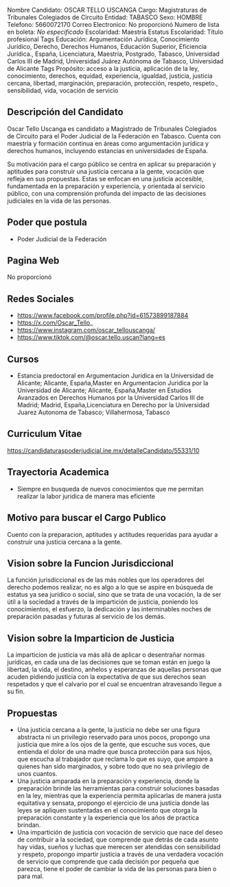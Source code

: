 Nombre Candidato: OSCAR TELLO USCANGA
Cargo: Magistraturas de Tribunales Colegiados de Circuito
Entidad: TABASCO
Sexo: HOMBRE
Telefono: 5660072170
Correo Electronico: No proporcionó
Numero de lista en boleta: *No especificado*
Escolaridad: Maestría
Estatus Escolaridad: Título profesional
Tags Educación: Argumentación Jurídica, Conocimiento Jurídico, Derecho, Derechos Humanos, Educación Superior, Eficiencia Jurídica., España, Licenciatura, Maestría, Postgrado, Tabasco, Universidad Carlos III de Madrid, Universidad Juárez Autónoma de Tabasco, Universidad de Alicante
Tags Propósito: acceso a la justicia, aplicación de la ley, conocimiento, derechos, equidad, experiencia, igualdad, justicia, justicia cercana, libertad, marginación, preparación, protección, respeto, respeto., sensibilidad, vida, vocación de servicio


## Descripción del Candidato 

Oscar Tello Uscanga es candidato a Magistrado de Tribunales Colegiados de Circuito para el Poder Judicial de la Federación en Tabasco. Cuenta con maestría y formación continua en áreas como argumentación jurídica y derechos humanos, incluyendo estancias en universidades de España. 

Su motivación para el cargo público se centra en aplicar su preparación y aptitudes para construir una justicia cercana a la gente, vocación que refleja en sus propuestas. Estas se enfocan en una justicia accesible, fundamentada en la preparación y experiencia, y orientada al servicio público, con una comprensión profunda del impacto de las decisiones judiciales en la vida de las personas.


## Poder que postula

- Poder Judicial de la Federación


## Pagina Web

No proporcionó


## Redes Sociales

- https://www.facebook.com/profile.php?id=61573899187884
- https://x.com/Oscar_Tello_
- https://www.instagram.com/oscar_tellouscanga/
- https://www.tiktok.com/@oscar.tello.uscan?lang=es


## Cursos

- Estancia predoctoral en Argumentacion Juridica en la Universidad de Alicante; Alicante, España,Master en Argumentacion Juridica por la Universidad de Alicante; Alicante, España,Master en Estudios Avanzados en Derechos Humanos por la Universidad Carlos III de Madrid; Madrid, España,Licenciatura en Derecho por la Universidad Juarez Autonoma de Tabasco; Villahermosa, Tabasco


## Curriculum Vitae

https://candidaturaspoderjudicial.ine.mx/detalleCandidato/55331/10


## Trayectoria Academica

- Siempre en busqueda de nuevos conocimientos que me permitan realizar la labor juridica de manera mas eficiente


## Motivo para buscar el Cargo Publico

Cuento con la preparacion, aptitudes y actitudes requeridas para ayudar a construir una justicia cercana a la gente.


## Vision sobre la Funcion Jurisdiccional

La función jurisdiccional es de las más nobles que los operadores del derecho podemos realizar, no es algo a lo que se aspire en búsqueda de estatus ya sea jurídico o social, sino que se trata de una vocación, la de ser útil a la sociedad a través de la impartición de justicia, poniendo los conocimientos, el esfuerzo, la dedicación y las interminables noches de preparación pasadas y futuras al servicio de los demás.


## Vision sobre la Imparticion de Justicia

La imparticion de justicia va más allá de aplicar o desentrañar normas jurídicas, en cada una de las decisiones que se toman están en juego la libertad, la vida, el destino, anhelos y esperanzas de aquellas personas que acuden pidiendo justicia con la expectativa de que sus derechos sean respetados y que el calvario por el cual se encuentran atravesando llegue a su fin.


## Propuestas

- Una justicia cercana a la gente, la justicia no debe ser una figura abstracta ni un privilegio reservado para unos pocos, propongo una justicia que mire a los ojos de la gente, que escuche sus voces, que entienda el dolor de una madre que busca protección para sus hijos, que escucha al trabajador que reclama lo que es suyo, que ampare a quienes han sido marginados, y sobre todo que no sea privilegio de unos cuantos.
- Una justicia amparada en la preparación y experiencia, donde la preparación brinde las herramientas para construir soluciones basadas en la ley, mientras que la experiencia permita aplicarlas de manera justa equitativa y sensata, propongo el ejercicio de una justicia donde las leyes se apliquen sustentadas en el conocimiento que otorga la preparación constante y la experiencia que los años de practica brindan.
- Una impartición de justicia con vocación de servicio que nace del deseo de contribuir a la sociedad, que comprende que detrás de cada asunto hay vidas, sueños y luchas que merecen ser atendidas con sensibilidad y respeto, propongo impartir justicia a través de una verdadera vocación de servicio que comprende que cada decisión por pequeña que parezca, tiene el poder de cambiar la vida de las personas para bien o para mal.

